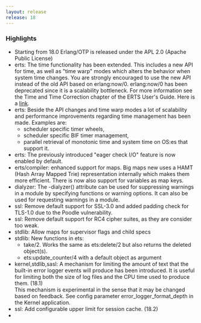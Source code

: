 ```yaml
---
layout: release
release: 18
---
```

### Highlights

* Starting from 18.0 Erlang/OTP is released under the APL 2.0 (Apache Public License)
* erts: The time functionality has been extended. This includes a new API for 
time, as well as "time warp" modes which alters the behavior when system time changes. You are strongly encouraged to use the new API instead of the old API based on erlang:now/0. erlang:now/0 has been deprecated since it is a scalability bottleneck. 
  For more information see the Time and Time Correction chapter of the ERTS User's Guide. Here is a [link](https://www.erlang.org/doc/apps/erts/time_correction.html).
* erts: Beside the API changes and time warp modes a lot of scalability and performance improvements regarding time management has been made. Examples are: 
  * scheduler specific timer wheels, 
  * scheduler specific BIF timer management, 
  * parallel retrieval of monotonic time and system time on OS:es that support it.
* erts: The previously introduced "eager check I/O" feature is now enabled by default.
* erts/compiler: enhanced support for maps. Big maps new uses a HAMT (Hash Array Mapped Trie) representation internally which makes them more efficient. There is now also support for variables as map keys.  
* dialyzer: The -dialyzer() attribute can be used for suppressing warnings 
in a module by specifying functions or warning options. 
  It can also be used for requesting warnings in a module.
* ssl: Remove default support for SSL-3.0 and added padding check for TLS-1.0 due to the Poodle vulnerability.
* ssl: Remove default support for RC4 cipher suites, as they are consider too weak.
* stdlib: Allow maps for supervisor flags and child specs
* stdlib: New functions in ets:
  * take/2. Works the same as ets:delete/2 but also returns the deleted object(s).
  * ets:update_counter/4 with a default object as argument
* kernel,stdlib,sasl: A mechanism for limiting the amount of text that the built-in error logger events will produce has been introduced. It is useful for limiting both the size of log files and the CPU time used to produce them. (18.1)  
  This mechanism is experimental in the sense that it may be changed based on feedback. See config parameter error_logger_format_depth in the Kernel application.
* ssl: Add configurable upper limit for session cache. (18.2)
* 